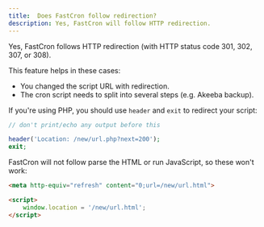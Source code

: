 ```yaml
---
title:  Does FastCron follow redirection?
description: Yes, FastCron will follow HTTP redirection.
---
```


Yes, FastCron follows HTTP redirection (with HTTP status code 301, 302, 307, or 308).

This feature helps in these cases:
- You changed the script URL with redirection.
- The cron script needs to split into several steps (e.g. Akeeba backup).

If you're using PHP, you should use `header` and `exit` to redirect your script:
```php
// don't print/echo any output before this

header('Location: /new/url.php?next=200');
exit;
```

FastCron will not follow parse the HTML or run JavaScript, so these won't work:
```html
<meta http-equiv="refresh" content="0;url=/new/url.html">

<script>
    window.location = '/new/url.html';
</script>
```